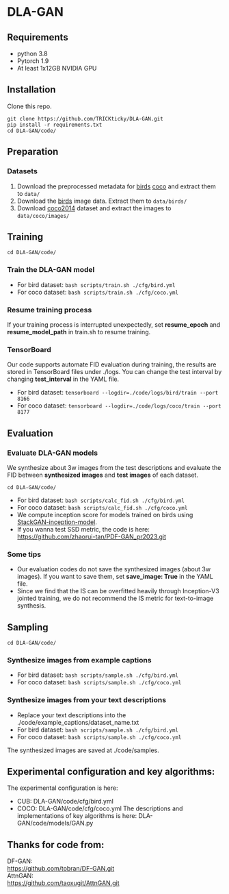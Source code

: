 # DLA-GAN

## Requirements
- python 3.8
- Pytorch 1.9
- At least 1x12GB NVIDIA GPU

## Installation

Clone this repo.
```
git clone https://github.com/TRICKticky/DLA-GAN.git
pip install -r requirements.txt
cd DLA-GAN/code/
```

## Preparation
### Datasets
1. Download the preprocessed metadata for [birds](https://drive.google.com/file/d/1I6ybkR7L64K8hZOraEZDuHh0cCJw5OUj/view?usp=sharing) [coco](https://drive.google.com/file/d/15Fw-gErCEArOFykW3YTnLKpRcPgI_3AB/view?usp=sharing) and extract them to `data/`
2. Download the [birds](http://www.vision.caltech.edu/visipedia/CUB-200-2011.html) image data. Extract them to `data/birds/`
3. Download [coco2014](http://cocodataset.org/#download) dataset and extract the images to `data/coco/images/`


## Training
  ```
  cd DLA-GAN/code/
  ```
### Train the DLA-GAN model
  - For bird dataset: `bash scripts/train.sh ./cfg/bird.yml`
  - For coco dataset: `bash scripts/train.sh ./cfg/coco.yml`
### Resume training process
If your training process is interrupted unexpectedly, set **resume_epoch** and **resume_model_path** in train.sh to resume training.

### TensorBoard
Our code supports automate FID evaluation during training, the results are stored in TensorBoard files under ./logs. You can change the test interval by changing **test_interval** in the YAML file.
  - For bird dataset: `tensorboard --logdir=./code/logs/bird/train --port 8166`
  - For coco dataset: `tensorboard --logdir=./code/logs/coco/train --port 8177`

## Evaluation

### Evaluate DLA-GAN models
We synthesize about 3w images from the test descriptions and evaluate the FID between **synthesized images** and **test images** of each dataset.
  ```
  cd DLA-GAN/code/
  ```
- For bird dataset: `bash scripts/calc_fid.sh ./cfg/bird.yml`
- For coco dataset: `bash scripts/calc_fid.sh ./cfg/coco.yml`
- We compute inception score for models trained on birds using [StackGAN-inception-model](https://github.com/hanzhanggit/StackGAN-inception-model). 
- If you wanna test SSD metric, the code is here: https://github.com/zhaorui-tan/PDF-GAN_pr2023.git  
### Some tips
- Our evaluation codes do not save the synthesized images (about 3w images). If you want to save them, set **save_image: True** in the YAML file.
- Since we find that the IS can be overfitted heavily through Inception-V3 jointed training, we do not recommend the IS metric for text-to-image synthesis.

## Sampling
  ```
  cd DLA-GAN/code/
  ```
### Synthesize images from example captions
  - For bird dataset: `bash scripts/sample.sh ./cfg/bird.yml`
  - For coco dataset: `bash scripts/sample.sh ./cfg/coco.yml`
  
### Synthesize images from your text descriptions
  - Replace your text descriptions into the ./code/example_captions/dataset_name.txt
  - For bird dataset: `bash scripts/sample.sh ./cfg/bird.yml`
  - For coco dataset: `bash scripts/sample.sh ./cfg/coco.yml`

The synthesized images are saved at ./code/samples.

## Experimental configuration and key algorithms: 
The experimental configuration is here:  
  - CUB: DLA-GAN/code/cfg/bird.yml  
  - COCO: DLA-GAN/code/cfg/coco.yml
The descriptions and implementations of key algorithms is here: DLA-GAN/code/models/GAN.py

## Thanks for code from:  

DF-GAN:  
https://github.com/tobran/DF-GAN.git  
AttnGAN:  
https://github.com/taoxugit/AttnGAN.git  

